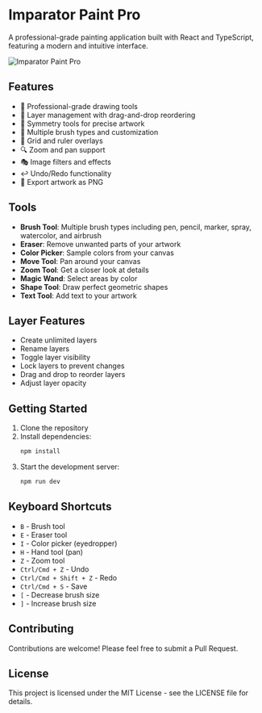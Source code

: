 # Imparator Paint Pro

A professional-grade painting application built with React and TypeScript, featuring a modern and intuitive interface.

![Imparator Paint Pro](https://images.pexels.com/photos/3184657/pexels-photo-3184657.jpeg?auto=compress&cs=tinysrgb&w=1260&h=750&dpr=2)

## Features

- 🎨 Professional-grade drawing tools
- 📑 Layer management with drag-and-drop reordering
- 🔄 Symmetry tools for precise artwork
- 🎯 Multiple brush types and customization
- 📏 Grid and ruler overlays
- 🔍 Zoom and pan support
- 🎭 Image filters and effects
- ↩️ Undo/Redo functionality
- 💾 Export artwork as PNG

## Tools

- **Brush Tool**: Multiple brush types including pen, pencil, marker, spray, watercolor, and airbrush
- **Eraser**: Remove unwanted parts of your artwork
- **Color Picker**: Sample colors from your canvas
- **Move Tool**: Pan around your canvas
- **Zoom Tool**: Get a closer look at details
- **Magic Wand**: Select areas by color
- **Shape Tool**: Draw perfect geometric shapes
- **Text Tool**: Add text to your artwork

## Layer Features

- Create unlimited layers
- Rename layers
- Toggle layer visibility
- Lock layers to prevent changes
- Drag and drop to reorder layers
- Adjust layer opacity

## Getting Started

1. Clone the repository
2. Install dependencies:
   ```bash
   npm install
   ```
3. Start the development server:
   ```bash
   npm run dev
   ```

## Keyboard Shortcuts

- `B` - Brush tool
- `E` - Eraser tool
- `I` - Color picker (eyedropper)
- `H` - Hand tool (pan)
- `Z` - Zoom tool
- `Ctrl/Cmd + Z` - Undo
- `Ctrl/Cmd + Shift + Z` - Redo
- `Ctrl/Cmd + S` - Save
- `[` - Decrease brush size
- `]` - Increase brush size

## Contributing

Contributions are welcome! Please feel free to submit a Pull Request.

## License

This project is licensed under the MIT License - see the LICENSE file for details.